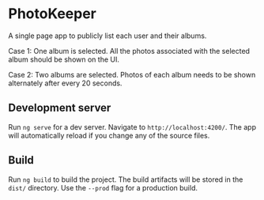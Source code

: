 # PhotoKeeper

A single page app to publicly list each user and their albums.

Case 1: One album is selected. All the photos associated with the selected album should be shown on the UI.

Case 2: Two albums are selected. Photos of each album needs to be shown alternately after every 20 seconds.

## Development server

Run `ng serve` for a dev server. Navigate to `http://localhost:4200/`. The app will automatically reload if you change any of the source files.

## Build

Run `ng build` to build the project. The build artifacts will be stored in the `dist/` directory. Use the `--prod` flag for a production build.
